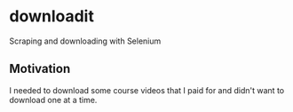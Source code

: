 # downloadit
Scraping and downloading with Selenium

## Motivation
I needed to download some course videos that I paid for and didn't want to download one at a time.
